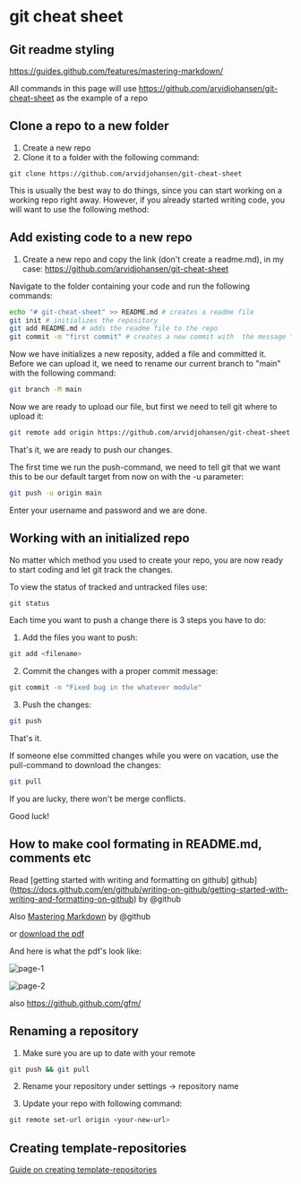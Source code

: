 # git cheat sheet

## Git readme styling
https://guides.github.com/features/mastering-markdown/

All commands in this page will use https://github.com/arvidjohansen/git-cheat-sheet as the example of a repo

## Clone a repo to a new folder
1. Create a new repo 
1. Clone it to a folder with the following command:
```Sh
git clone https://github.com/arvidjohansen/git-cheat-sheet
```
This is usually the best way to do things, since you can start working on a working repo right away. However, if you already started writing code, you will want to use the following method:

## Add existing code to a new repo
1. Create a new repo and copy the link (don't create a readme.md), in my case: https://github.com/arvidjohansen/git-cheat-sheet

Navigate to the folder containing your code and run the following commands:
```sh
echo "# git-cheat-sheet" >> README.md # creates a readme file
git init # initializes the repository
git add README.md # adds the readme file to the repo
git commit -m "first commit" # creates a new commit with  the message "first commit"
```

Now we have initializes a new reposity, added a file and committed it. 
Before we can upload it, we need to rename our current branch to "main" with the following command:

```sh
git branch -M main
```
Now we are ready to upload our file, but first we need to tell git where to upload it:
```sh
git remote add origin https://github.com/arvidjohansen/git-cheat-sheet.git
```

That's it, we are ready to push our changes.

The first time we run the push-command, we need to tell git that we want this to be our default target from now on with the -u parameter:
```sh
git push -u origin main
```
Enter your username and password and we are done.

## Working with an initialized repo
No matter which method you used to create your repo, you are now ready to start coding and let git track the changes.

To view the status of tracked and untracked files use:
```sh
git status
```

Each time you want to push a change there is 3 steps you have to do:
1. Add the files you want to push:
```sh
git add <filename>
```
2. Commit the changes with a proper commit message:
```sh
git commit -m "Fixed bug in the whatever module"
```
3. Push the changes:
```sh
git push
```

That's it.

If someone else committed changes while you were on vacation, use the pull-command to download the changes:
```sh
git pull
```

If you are lucky, there won't be merge conflicts.

Good luck!

## How to make cool formating in README.md, comments etc
Read [getting started with writing and formatting on github] github](https://docs.github.com/en/github/writing-on-github/getting-started-with-writing-and-formatting-on-github) by @github

Also [Mastering Markdown](https://guides.github.com/features/mastering-markdown/) by @github

or [download the pdf](https://guides.github.com/pdfs/markdown-cheatsheet-online.pdf)

And here is what the pdf's look like:


![page-1](https://i.postimg.cc/NMwRtcpL/git-cheat-sheet-1.png)

![page-2](https://i.postimg.cc/L6sL2vBk/git-cheat-sheet-2.png)


also https://github.github.com/gfm/


## Renaming a repository
1) Make sure you are up to date with your remote
```sh
git push && git pull
```

2) Rename your repository under settings -> repository name

3) Update your repo with following command:
```sh
git remote set-url origin <your-new-url>
```

## Creating template-repositories
[Guide on creating template-repositories](https://docs.github.com/en/github/creating-cloning-and-archiving-repositories/creating-a-repository-from-a-template)




